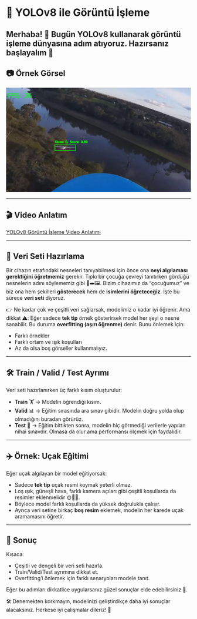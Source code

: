 
# 🧠 YOLOv8 ile Görüntü İşleme

Merhaba! 👋 Bugün YOLOv8 kullanarak görüntü işleme dünyasına adım atıyoruz. Hazırsanız başlayalım 🚀
---

## 📷 Örnek Görsel

![Test Görseli](Test.png)

---

## 🎬 Video Anlatım

[YOLOv8 Görüntü İşleme Video Anlatımı](https://www.youtube.com/watch?v=qjT9yv-2J88)

---

## 📂 Veri Seti Hazırlama

Bir cihazın etrafındaki nesneleri tanıyabilmesi için önce ona **neyi algılaması gerektiğini öğretmemiz** gerekir. Tıpkı bir çocuğa çevreyi tanıtırken gördüğü nesnelerin adını söylememiz gibi 👶➡️🖼️.
Bizim cihazımız da “çocuğumuz” ve biz ona hem şekilleri **gösterecek** hem de **isimlerini öğreteceğiz**. İşte bu sürece **veri seti** diyoruz.

👉 Ne kadar çok ve çeşitli veri sağlarsak, modelimiz o kadar iyi öğrenir.
Ama dikkat ⚠️:
Eğer sadece **tek tip** örnek gösterirsek model her şeyi o nesne sanabilir. Bu duruma **overfitting (aşırı öğrenme)** denir.
Bunu önlemek için:

* Farklı örnekler
* Farklı ortam ve ışık koşulları
* Az da olsa boş görseller kullanmalıyız.

---

## 🛠️ Train / Valid / Test Ayrımı

Veri seti hazırlanırken üç farklı kısım oluşturulur:

* **Train** 🏋️ → Modelin öğrendiği kısım.
* **Valid** 📊 → Eğitim sırasında ara sınav gibidir. Modelin doğru yolda olup olmadığını buradan görürüz.
* **Test** 🧪 → Eğitim bittikten sonra, modelin hiç görmediği verilerle yapılan nihai sınavdır. Olmasa da olur ama performansı ölçmek için faydalıdır.

---

## ✈️ Örnek: Uçak Eğitimi

Eğer uçak algılayan bir model eğitiyorsak:

* Sadece **tek tip** uçak resmi koymak yeterli olmaz.
* Loş ışık, güneşli hava, farklı kamera açıları gibi çeşitli koşullarda da resimler eklenmelidir 🌞🌙💡.
* Böylece model farklı koşullarda da yüksek doğrulukla çalışır.
* Ayrıca veri setine birkaç **boş resim** eklemek, modelin her karede uçak aramamasını öğretir.

---

## 🎯 Sonuç

Kısaca:

* Çeşitli ve dengeli bir veri seti hazırla.
* Train/Valid/Test ayrımına dikkat et.
* Overfitting’i önlemek için farklı senaryoları modele tanıt.

Eğer bu adımları dikkatlice uygularsanız güzel sonuçlar elde edebilirsiniz 💯.

🛠️ Denemekten korkmayın, modelinizi geliştirdikçe daha iyi sonuçlar alacaksınız.
Herkese iyi çalışmalar dileriz! 🙌

